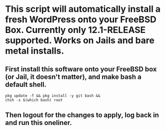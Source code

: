 # This script will automatically install a fresh WordPress onto your FreeBSD Box. Currently only 12.1-RELEASE supported. Works on Jails and bare metal installs.
## First install this software onto your FreeBSD box (or Jail, it doesn't matter), and make bash a default shell.
<code>pkg update -f && pkg install -y git bash && chsh -s $(which bash) root</code>

## Then logout for the changes to apply, log back in and run this oneliner.
